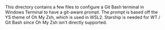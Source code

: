 This directory contains a few files to configure a Git Bash terminal in Windows Terminal to have a git-aware prompt. The prompt is based off the YS theme of Oh My Zsh, which is used in WSL2. Starship is needed for WT / Git Bash since Oh My Zsh isn't directly supported. 


